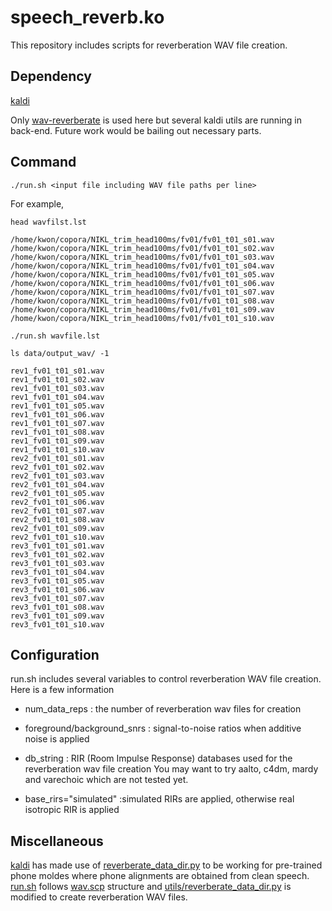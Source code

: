 # speech_reverb.ko
This repository includes scripts for reverberation WAV file creation.

## Dependency

[kaldi](https://github.com/kaldi-asr/kaldi)

Only [wav-reverberate](https://github.com/kaldi-asr/kaldi/blob/master/src/featbin/wav-reverberate.cc) is used here but several kaldi utils are running in back-end. Future work would be bailing out necessary parts.

## Command
```
./run.sh <input file including WAV file paths per line>
```

For example,
```
head wavfilst.lst

/home/kwon/copora/NIKL_trim_head100ms/fv01/fv01_t01_s01.wav
/home/kwon/copora/NIKL_trim_head100ms/fv01/fv01_t01_s02.wav
/home/kwon/copora/NIKL_trim_head100ms/fv01/fv01_t01_s03.wav
/home/kwon/copora/NIKL_trim_head100ms/fv01/fv01_t01_s04.wav
/home/kwon/copora/NIKL_trim_head100ms/fv01/fv01_t01_s05.wav
/home/kwon/copora/NIKL_trim_head100ms/fv01/fv01_t01_s06.wav
/home/kwon/copora/NIKL_trim_head100ms/fv01/fv01_t01_s07.wav
/home/kwon/copora/NIKL_trim_head100ms/fv01/fv01_t01_s08.wav
/home/kwon/copora/NIKL_trim_head100ms/fv01/fv01_t01_s09.wav
/home/kwon/copora/NIKL_trim_head100ms/fv01/fv01_t01_s10.wav

./run.sh wavfile.lst

ls data/output_wav/ -1

rev1_fv01_t01_s01.wav
rev1_fv01_t01_s02.wav
rev1_fv01_t01_s03.wav
rev1_fv01_t01_s04.wav
rev1_fv01_t01_s05.wav
rev1_fv01_t01_s06.wav
rev1_fv01_t01_s07.wav
rev1_fv01_t01_s08.wav
rev1_fv01_t01_s09.wav
rev1_fv01_t01_s10.wav
rev2_fv01_t01_s01.wav
rev2_fv01_t01_s02.wav
rev2_fv01_t01_s03.wav
rev2_fv01_t01_s04.wav
rev2_fv01_t01_s05.wav
rev2_fv01_t01_s06.wav
rev2_fv01_t01_s07.wav
rev2_fv01_t01_s08.wav
rev2_fv01_t01_s09.wav
rev2_fv01_t01_s10.wav
rev3_fv01_t01_s01.wav
rev3_fv01_t01_s02.wav
rev3_fv01_t01_s03.wav
rev3_fv01_t01_s04.wav
rev3_fv01_t01_s05.wav
rev3_fv01_t01_s06.wav
rev3_fv01_t01_s07.wav
rev3_fv01_t01_s08.wav
rev3_fv01_t01_s09.wav
rev3_fv01_t01_s10.wav
```

## Configuration

run.sh includes several variables to control reverberation WAV file creation. Here is a few information

* num_data_reps : the number of reverberation wav files for creation
* foreground/background_snrs : signal-to-noise ratios when additive noise is applied
* db_string : RIR (Room Impulse Response) databases used for the reverberation wav file creation
              You may want to try aalto, c4dm, mardy and varechoic which are not tested yet.
              
* base_rirs="simulated" :simulated RIRs are applied, otherwise real isotropic RIR is applied

## Miscellaneous

[kaldi](https://github.com/kaldi-asr/kaldi) has made use of [reverberate_data_dir.py](https://github.com/kaldi-asr/kaldi/blob/master/egs/wsj/s5/steps/data/reverberate_data_dir.py) to be working for pre-trained phone moldes where phone alignments are obtained from clean speech. [run.sh](https://github.com/homink/speech_reverb/blob/master/run.sh) follows [wav.scp](http://kaldi-asr.org/doc/data_prep.html) structure and [utils/reverberate_data_dir.py](https://github.com/homink/speech_reverb/blob/master/utils/reverberate_data_dir.py) is modified to create reverberation WAV files.
